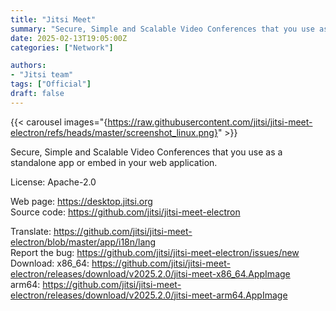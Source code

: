 ```yaml
---
title: "Jitsi Meet"
summary: "Secure, Simple and Scalable Video Conferences that you use as a standalone app or embed in your web application."
date: 2025-02-13T19:05:00Z
categories: ["Network"]

authors:
- "Jitsi team"
tags: ["Official"]
draft: false
---
```


{{< carousel images="{https://raw.githubusercontent.com/jitsi/jitsi-meet-electron/refs/heads/master/screenshot_linux.png}" >}}

Secure, Simple and Scalable Video Conferences that you use as a standalone app or embed in your web application.

License: Apache-2.0

Web page: <https://desktop.jitsi.org>  
Source code: <https://github.com/jitsi/jitsi-meet-electron>

Translate: <https://github.com/jitsi/jitsi-meet-electron/blob/master/app/i18n/lang>  
Report the bug: <https://github.com/jitsi/jitsi-meet-electron/issues/new>  
Download:   x86_64: <https://github.com/jitsi/jitsi-meet-electron/releases/download/v2025.2.0/jitsi-meet-x86_64.AppImage>  
            arm64: <https://github.com/jitsi/jitsi-meet-electron/releases/download/v2025.2.0/jitsi-meet-arm64.AppImage>

